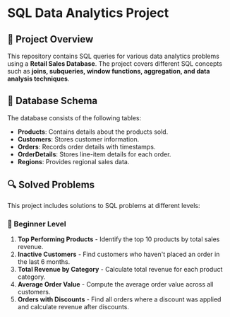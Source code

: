 # SQL Data Analytics Project
## 📌 Project Overview
This repository contains SQL queries for various data analytics problems using a **Retail Sales Database**. The project covers different SQL concepts such as **joins, subqueries, window functions, aggregation, and data analysis techniques**.

## 📂 Database Schema
The database consists of the following tables:
- **Products**: Contains details about the products sold.
- **Customers**: Stores customer information.
- **Orders**: Records order details with timestamps.
- **OrderDetails**: Stores line-item details for each order.
- **Regions**: Provides regional sales data.

## 🔍 Solved Problems
This project includes solutions to SQL problems at different levels:

### 🔹 Beginner Level
1. **Top Performing Products** - Identify the top 10 products by total sales revenue.
2. **Inactive Customers** - Find customers who haven't placed an order in the last 6 months.
3. **Total Revenue by Category** - Calculate total revenue for each product category.
4. **Average Order Value** - Compute the average order value across all customers.
5. **Orders with Discounts** - Find all orders where a discount was applied and calculate revenue after discounts.
